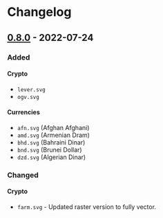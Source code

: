# Changelog

## [0.8.0](https://github.com/VadimMalykhin/binance-icons/releases/tag/v0.8.0) - 2022-07-24

### Added

#### Crypto

- `lever.svg`
- `ogv.svg`

#### Currencies

- `afn.svg` (Afghan Afghani)
- `amd.svg` (Armenian Dram)
- `bhd.svg` (Bahraini Dinar)
- `bnd.svg` (Brunei Dollar)
- `dzd.svg` (Algerian Dinar)

### Changed

#### Crypto

- `farm.svg` - Updated raster version to fully vector.
